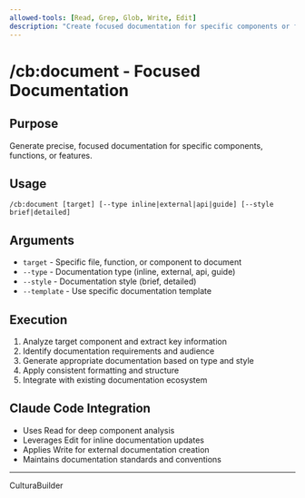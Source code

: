 ```yaml
---
allowed-tools: [Read, Grep, Glob, Write, Edit]
description: "Create focused documentation for specific components or features"
---
```


# /cb:document - Focused Documentation

## Purpose
Generate precise, focused documentation for specific components, functions, or features.

## Usage
```
/cb:document [target] [--type inline|external|api|guide] [--style brief|detailed]
```

## Arguments
- `target` - Specific file, function, or component to document
- `--type` - Documentation type (inline, external, api, guide)
- `--style` - Documentation style (brief, detailed)
- `--template` - Use specific documentation template

## Execution
1. Analyze target component and extract key information
2. Identify documentation requirements and audience
3. Generate appropriate documentation based on type and style
4. Apply consistent formatting and structure
5. Integrate with existing documentation ecosystem

## Claude Code Integration
- Uses Read for deep component analysis
- Leverages Edit for inline documentation updates
- Applies Write for external documentation creation
- Maintains documentation standards and conventions
---
CulturaBuilder
